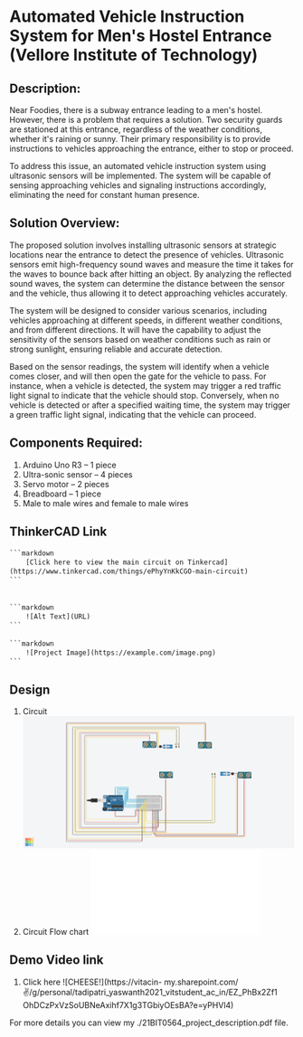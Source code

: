 # Automated Vehicle Instruction System for Men's Hostel Entrance (Vellore Institute of Technology)

## Description:
Near Foodies, there is a subway entrance leading to a men's hostel. However, there is a problem that requires a solution. Two security guards are stationed at this entrance, regardless of the weather conditions, whether it's raining or sunny. Their primary responsibility is to provide instructions to vehicles approaching the entrance, either to stop or proceed.

To address this issue, an automated vehicle instruction system using ultrasonic sensors will be implemented. The system will be capable of sensing approaching vehicles and signaling instructions accordingly, eliminating the need for constant human presence.

## Solution Overview:
The proposed solution involves installing ultrasonic sensors at strategic locations near the entrance to detect the presence of vehicles. Ultrasonic sensors emit high-frequency sound waves and measure the time it takes for the waves to bounce back after hitting an object. By analyzing the reflected sound waves, the system can determine the distance between the sensor and the vehicle, thus allowing it to detect approaching vehicles accurately.

The system will be designed to consider various scenarios, including vehicles approaching at different speeds, in different weather conditions, and from different directions. It will have the capability to adjust the sensitivity of the sensors based on weather conditions such as rain or strong sunlight, ensuring reliable and accurate detection.

Based on the sensor readings, the system will identify when a vehicle comes closer, and will then open the gate for the vehicle to pass. For instance, when a vehicle is detected, the system may trigger a red traffic light signal to indicate that the vehicle should stop. Conversely, when no vehicle is detected or after a specified waiting time, the system may trigger a green traffic light signal, indicating that the vehicle can proceed.

## Components Required:
1. Arduino Uno R3 – 1 piece
2. Ultra-sonic sensor – 4 pieces
3. Servo motor – 2 pieces
4. Breadboard – 1 piece
5. Male to male wires and female to male wires

## ThinkerCAD Link

    ```markdown
        [Click here to view the main circuit on Tinkercad](https://www.tinkercad.com/things/ePhyYnKkCGO-main-circuit)
    ```


    ```markdown
        ![Alt Text](URL)
    ```

    ```markdown
        ![Project Image](https://example.com/image.png)
    ```

## Design

1. Circuit
    ![CHEESE!](Main_circuit.png)
2. Circuit Flow chart
    ![CHEESE!](CIRCUIT_design.pdf)

## Demo Video link

1. Click here ![CHEESE!](https://vitacin-
my.sharepoint.com/:v:/g/personal/tadipatri_yaswanth2021_vitstudent_ac_in/EZ_PhBx2Zf1
OhDCzPxVzSoUBNeAxihf7X1g3TGbiyOEsBA?e=yPHVl4)

For more details you can view my ./21BIT0564_project_description.pdf file.
